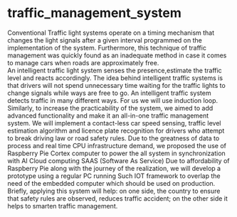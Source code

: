 # traffic_management_system

Conventional Traffic light systems operate on a timing mechanism that changes the light signals after a given interval programmed on the implementation of the system. Furthermore, this technique of traffic management was quickly found as an inadequate method in case it comes to manage cars when roads are approximately free.     
An intelligent traffic light system senses the presence,estimate the traffic level and reacts accordingly. The idea behind intelligent traffic systems is that drivers will not spend unnecessary time waiting for the traffic lights to change signals while ways are free to go. 
An intelligent traffic system detects traffic in many different ways. For us we will use induction loop. 
Similarly, to increase the practicability of the system, we aimed to add advanced functionality and make it an all-in-one traffic management system. We will implement a contact-less car speed sensing, traffic level estimation algorithm and licence plate recognition for drivers who attempt to break driving law or road safety rules. Due to the greatness of data to process  and real time CPU infrastructure demand, we proposed the use of Raspberry Pie Cortex computer to power the all system in synchronization with AI Cloud computing SAAS (Software As Service)  Due to affordability of Raspberry Pie along with the journey of the realization, we will develop a prototype using a regular PC running Such IOT framework to overlap the need of the embedded computer which should be used on production.
Briefly, applying this system will help: on one side, the country to ensure that safety rules are observed, reduces traffic  accident; on the other side it helps to smarten traffic management.
